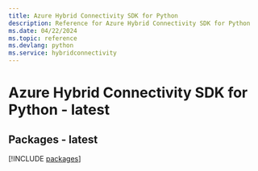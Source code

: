 ```yaml
---
title: Azure Hybrid Connectivity SDK for Python
description: Reference for Azure Hybrid Connectivity SDK for Python
ms.date: 04/22/2024
ms.topic: reference
ms.devlang: python
ms.service: hybridconnectivity
---
```

# Azure Hybrid Connectivity SDK for Python - latest
## Packages - latest
[!INCLUDE [packages](hybrid-connectivity-index.md)]